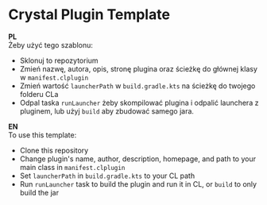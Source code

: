 # Crystal Plugin Template

**PL**  
Żeby użyć tego szablonu:
- Sklonuj to repozytorium
- Zmień nazwę, autora, opis, stronę plugina oraz ścieżkę do głównej klasy w `manifest.clplugin`
- Zmień wartość `launcherPath` w `build.gradle.kts` na ścieżkę do twojego folderu CLa
- Odpal taska `runLauncher` żeby skompilować plugina i odpalić launchera z pluginem, lub użyj `build` aby zbudować samego jara.

**EN**  
To use this template:
- Clone this repository
- Change plugin's name, author, description, homepage, and path to your main class in `manifest.clplugin`
- Set `launcherPath` in `build.gradle.kts` to your CL path
- Run `runLauncher` task to build the plugin and run it in CL, or `build` to only build the jar

